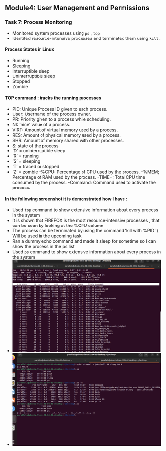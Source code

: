 
## Module4: User Management and Permissions

### Task 7: Process Monitoring
- Monitored system processes using `ps` , `top`
- Identifed resource-intensive processes and terminated them using `kill`.

#### Process States in Linux 
 - Running
 - Sleeping
  - Interruptible sleep
  - Uninterruptible sleep
 - Stopped
 - Zombie


#### TOP command : tracks the running processes
- PID: Unique Process ID given to each process.
- User: Username of the process owner.
- PR: Priority given to a process while scheduling.
- NI: ‘nice’ value of a process.
- VIRT: Amount of virtual memory used by a process.
- RES: Amount of physical memory used by a process.
- SHR: Amount of memory shared with other processes.
- S: state of the process
 - ‘D’ = uninterruptible sleep
 - ‘R’ = running
 - ‘S’ = sleeping
 - ‘T’ = traced or stopped
 - ‘Z’ = zombie
-%CPU: Percentage of CPU used by the process.
-%MEM; Percentage of RAM used by the process.
-TIME+: Total CPU time consumed by the process.
-Command: Command used to activate the process.


#### In the following screenshot it is demonstrated how I have :
- Used `top` command to show extensive information about every process in the system
- It is shown that FIREFOX is the most resource-intensive processes , that can be seen by looking at the %CPU column
- The process can be terminated by using the command 'kill with %PID' ( Will be used in the upcoming task
- Ran a dummy echo command and made it sleep for sometime so I can show the process in the ps list
- Used `ps` command to show extensive information about every process in the system
- ![Screenshot 1](../Screenshots/top.png)
- ![Screenshot 1](../Screenshots/ps.png)

